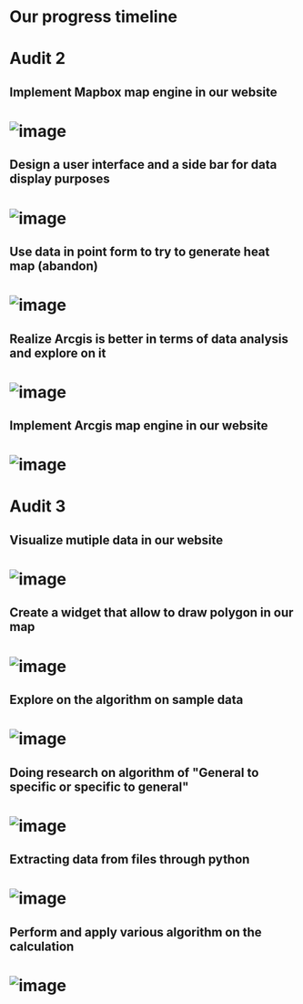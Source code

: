 Our progress timeline
=================
# Audit 2
## Implement Mapbox map engine in our website
# ![image](1.png)
## Design a user interface and a side bar for data display purposes
# ![image](2.png)
## Use data in point form to try to generate heat map (abandon)
# ![image](3.png)
## Realize Arcgis is better in terms of data analysis and explore on it
# ![image](4.png)
## Implement Arcgis map engine in our website
# ![image](5.png)
# Audit 3
## Visualize mutiple data in our website
# ![image](6.png)
## Create a widget that allow to draw polygon in our map
# ![image](7.png)
## Explore on the algorithm on sample data
# ![image](8.png)
## Doing research on algorithm of "General to specific or specific to general"
# ![image](9.png)
## Extracting data from files through python
# ![image](10.png)
## Perform and apply various algorithm on the calculation
# ![image](11.png)
